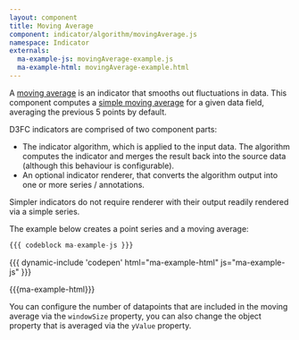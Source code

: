 ```yaml
---
layout: component
title: Moving Average
component: indicator/algorithm/movingAverage.js
namespace: Indicator
externals:
  ma-example-js: movingAverage-example.js
  ma-example-html: movingAverage-example.html
---
```


A [moving average](http://en.wikipedia.org/wiki/Moving_average) is an indicator that smooths out fluctuations in data. This component computes a [simple moving average](http://en.wikipedia.org/wiki/Moving_average#Simple_moving_average) for a given data field, averaging the previous 5 points by default.

D3FC indicators are comprised of two component parts:

 + The indicator algorithm, which is applied to the input data. The algorithm computes the indicator and merges the result back into the source data (although this behaviour is configurable).
 + An optional indicator renderer, that converts the algorithm output into one or more series / annotations.

Simpler indicators do not require renderer with their output readily rendered via a simple series.

The example below creates a point series and a moving average:

```js
{{{ codeblock ma-example-js }}}
```

{{{ dynamic-include 'codepen' html="ma-example-html" js="ma-example-js" }}}

{{{ma-example-html}}}
<script type="text/javascript">
{{{ma-example-js}}}
</script>

You can configure the number of datapoints that are included in the moving average via the `windowSize` property, you can also change the object property that is averaged via the `yValue` property.
